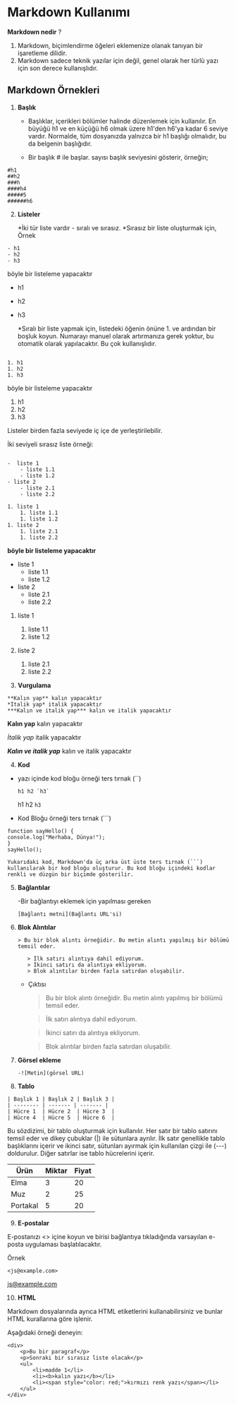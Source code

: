 # Markdown Kullanımı
 **Markdown nedir** ?
 1. Markdown, biçimlendirme öğeleri eklemenize olanak tanıyan bir işaretleme dilidir.
 2. Markdown sadece teknik yazılar için değil, genel olarak her türlü yazı için son derece kullanışlıdır.

## Markdown Örnekleri

1. **Başlık**
    * Başlıklar, içerikleri bölümler halinde düzenlemek için kullanılır. En büyüğü h1 ve en küçüğü h6 olmak üzere h1'den h6'ya kadar 6 seviye vardır. Normalde, tüm dosyanızda yalnızca bir h1 başlığı olmalıdır, bu da belgenin başlığıdır. 

    * Bir başlık # ile başlar. sayısı başlık seviyesini gösterir, örneğin;
  
```
#h1
##h2
###h
####h4
#####5
######h6
```

2. **Listeler**
   
     *İki tür liste vardır - sıralı ve sırasız.
     *Sırasız bir liste oluşturmak için, Örnek

```
- h1
- h2
- h3

```
böyle bir listeleme yapacaktır


- h1
- h2
- h3

    *Sıralı bir liste yapmak için, listedeki öğenin önüne 1. ve ardından bir boşluk koyun. Numarayı manuel olarak artırmanıza gerek yoktur, bu otomatik olarak yapılacaktır. Bu çok kullanışlıdır.


```

1. h1
1. h2
1. h3

```

böyle bir listeleme yapacaktır

1. h1
1. h2
1. h3


Listeler birden fazla seviyede iç içe de yerleştirilebilir. 

İki seviyeli sırasız liste örneği:

```

-  liste 1
    - liste 1.1
    - liste 1.2
- liste 2
    - liste 2.1
    - liste 2.2

1. liste 1
    1. liste 1.1
    1. liste 1.2
1. liste 2
    1. liste 2.1
    1. liste 2.2

```


**böyle bir listeleme yapacaktır**

-  liste 1
    - liste 1.1
    - liste 1.2
- liste 2
    - liste 2.1
    - liste 2.2

1. liste 1
    1. liste 1.1
    1. liste 1.2
1. liste 2
    1. liste 2.1
    1. liste 2.2
  

  

3. **Vurgulama**

```
**Kalın yap** kalın yapacaktır
*İtalik yap* italik yapacaktır
***Kalın ve italik yap*** kalın ve italik yapacaktır
```

**Kalın yap** kalın yapacaktır

*İtalik yap* italik yapacaktır

***Kalın ve italik yap*** kalın ve italik yapacaktır

4. **Kod**

  - yazı içinde kod bloğu örneği ters tırnak (``) 

    ``` h1 h2 `h3` ```

    h1 h2 `h3`

  - Kod Bloğu örneği ters tırnak (```) 


```
function sayHello() {
console.log("Merhaba, Dünya!");
}
sayHello();

Yukarıdaki kod, Markdown'da üç arka üst üste ters tırnak (```) kullanılarak bir kod bloğu oluşturur. Bu kod bloğu içindeki kodlar renkli ve düzgün bir biçimde gösterilir.
```


5. **Bağlantılar**
   
    -Bir bağlantıyı eklemek için yapılması gereken

   `[Bağlantı metni](Bağlantı URL'si)`

6. **Blok Alıntılar**

    `> Bu bir blok alıntı örneğidir. Bu metin alıntı yapılmış bir bölümü temsil eder. `

     ```
        > İlk satırı alıntıya dahil ediyorum.
        > İkinci satırı da alıntıya ekliyorum.
        > Blok alıntılar birden fazla satırdan oluşabilir.
     ```
     - Çıktısı

        > Bu bir blok alıntı örneğidir. Bu metin alıntı yapılmış bir bölümü temsil eder.
        
        > İlk satırı alıntıya dahil ediyorum.
        
        > İkinci satırı da alıntıya ekliyorum.
        
        > Blok alıntılar birden fazla satırdan oluşabilir.
        

7. **Görsel ekleme**
   
       -![Metin](görsel URL)

9. **Tablo**
 ```
| Başlık 1 | Başlık 2 | Başlık 3 |
| -------- | ------- | ------- |
| Hücre 1  | Hücre 2  | Hücre 3  |
| Hücre 4  | Hücre 5  | Hücre 6  |
```

Bu sözdizimi, bir tablo oluşturmak için kullanılır.
Her satır bir tablo satırını temsil eder ve dikey çubuklar (|) ile sütunlara ayrılır.
İlk satır genellikle tablo başlıklarını içerir ve ikinci satır, sütunları ayırmak için kullanılan çizgi ile (---) doldurulur. 
Diğer satırlar ise tablo hücrelerini içerir.

| Ürün     | Miktar | Fiyat   |
| -------- | ------ | ------- |
| Elma     | 3      | 20  |
| Muz      | 2      | 25  |
| Portakal | 5      | 20  |


9. **E-postalar**

   
E-postanızı <> içine koyun ve birisi bağlantıya tıkladığında varsayılan e-posta uygulaması başlatılacaktır.

Örnek

`<js@example.com>`

<js@example.com>

10. **HTML**
   
Markdown dosyalarında ayrıca HTML etiketlerini kullanabilirsiniz ve bunlar HTML kurallarına göre işlenir.

Aşağıdaki örneği deneyin:

```
<div>
    <p>Bu bir paragraf</p>
    <p>Sonraki bir sırasız liste olacak</p>
    <ul>
        <li>madde 1</li>
        <li><b>kalın yazı</b></li>
        <li><span style="color: red;">kırmızı renk yazı</span></li>
    </ul>
</div>
```





















